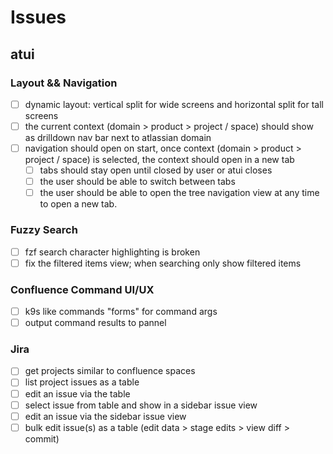 # Issues

## atui

### Layout && Navigation
- [ ] dynamic layout: vertical split for wide screens and horizontal split for tall screens
- [ ] the current context (domain > product > project / space) should show as drilldown nav bar next to atlassian domain
- [ ] navigation should open on start, once context (domain > product > project / space) is selected, the context should open in a new tab
  - [ ] tabs should stay open until closed by user or atui closes
  - [ ] the user should be able to switch between tabs
  - [ ] the user should be able to open the tree navigation view at any time to open a new tab.

### Fuzzy Search
- [ ] fzf search character highlighting is broken
- [ ] fix the filtered items view; when searching only show filtered items

### Confluence Command UI/UX
- [ ] k9s like commands "forms" for command args
- [ ] output command results to pannel

### Jira
- [ ] get projects similar to confluence spaces
- [ ] list project issues as a table
- [ ] edit an issue via the table
- [ ] select issue from table and show in a sidebar issue view
- [ ] edit an issue via the sidebar issue view
- [ ] bulk edit issue(s) as a table (edit data > stage edits > view diff > commit)
